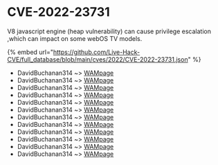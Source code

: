 # CVE-2022-23731

V8 javascript engine (heap vulnerability) can cause privilege escalation ,which can impact on some webOS TV models.

{% embed url="https://github.com/Live-Hack-CVE/full_database/blob/main/cves/2022/CVE-2022-23731.json" %}


* DavidBuchanan314 ~> [WAMpage](https://www.alice-snow.ru/2022/database/cve-2022-23731/wampage-davidbuchanan314)
* DavidBuchanan314 ~> [WAMpage](https://www.alice-snow.ru/2022/database/cve-2022-23731/wampage-davidbuchanan314)
* DavidBuchanan314 ~> [WAMpage](https://www.alice-snow.ru/2022/database/cve-2022-23731/wampage-davidbuchanan314)
* DavidBuchanan314 ~> [WAMpage](https://www.alice-snow.ru/2022/database/cve-2022-23731/wampage-davidbuchanan314)
* DavidBuchanan314 ~> [WAMpage](https://www.alice-snow.ru/2022/database/cve-2022-23731/wampage-davidbuchanan314)
* DavidBuchanan314 ~> [WAMpage](https://www.alice-snow.ru/2022/database/cve-2022-23731/wampage-davidbuchanan314)
* DavidBuchanan314 ~> [WAMpage](https://www.alice-snow.ru/2022/database/cve-2022-23731/wampage-davidbuchanan314)
* DavidBuchanan314 ~> [WAMpage](https://www.alice-snow.ru/2022/database/cve-2022-23731/wampage-davidbuchanan314)
* DavidBuchanan314 ~> [WAMpage](https://www.alice-snow.ru/2022/database/cve-2022-23731/wampage-davidbuchanan314)
* DavidBuchanan314 ~> [WAMpage](https://www.alice-snow.ru/2022/database/cve-2022-23731/wampage-davidbuchanan314)
* DavidBuchanan314 ~> [WAMpage](https://www.alice-snow.ru/2022/database/cve-2022-23731/wampage-davidbuchanan314)
* DavidBuchanan314 ~> [WAMpage](https://www.alice-snow.ru/2022/database/cve-2022-23731/wampage-davidbuchanan314)